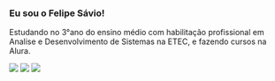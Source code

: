 ### Eu sou o Felipe Sávio!

Estudando no 3°ano do ensino médio com habilitação profissional em Analise e Desenvolvimento de Sistemas na ETEC, e fazendo cursos na Alura.

  <a href="https://instagram.com/felipesavioer" target="_blank"><img src="https://img.shields.io/badge/-Instagram-%23E4405F?style=for-the-badge&logo=instagram&logoColor=white" target="_blank"></a>
  <a href = "mailto:felipesavio2005@gmail.com"><img src="https://img.shields.io/badge/-Gmail-%23333?style=for-the-badge&logo=gmail&logoColor=white" target="_blank"></a>
  <a href="https://www.linkedin.com/in/felipe-sávio-e-rezende-b3714b201" target="_blank"><img src="https://img.shields.io/badge/-LinkedIn-%230077B5?style=for-the-badge&logo=linkedin&logoColor=white" target="_blank"></a> 
